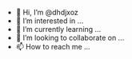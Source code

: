 - 👋 Hi, I’m @dhdjxoz
- 👀 I’m interested in ...
- 🌱 I’m currently learning ...
- 💞️ I’m looking to collaborate on ...
- 📫 How to reach me ...

<!---
dhdjxoz/dhdjxoz is a ✨ special ✨ repository because its `README.md` (this file) appears on your GitHub profile.
You can click the Preview link to take a look at your changes.
--->
